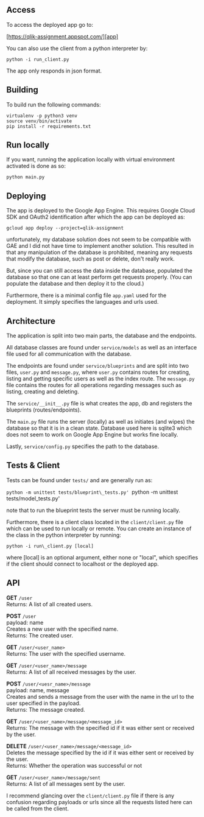 ## Access

To access the deployed app go to:

[https://qlik-assignment.appspot.com/][app]

  [app]: https://qlik-assignment.appspot.com/

You can also use the client from a python interpreter by:

`python -i run_client.py`

The app only responds in json format.

## Building

To build run the following commands:

`virtualenv -p python3 venv`  
`source venv/bin/activate`  
`pip install -r requirements.txt`  

## Run locally

If you want, running the application locally with virtual environment activated is done as so:

`python main.py`

## Deploying

The app is deployed to the Google App Engine.
This requires Google Cloud SDK and OAuth2 identification after
which the app can be deployed as:

`gcloud app deploy --project=qlik-assignment`

unfortunately, my database solution does not seem to be compatible
with GAE and I did not have time to implement another solution.
This resulted in that any manipulation of the database is prohibited,
meaning any requests that modify the database, such as post or delete,
 don't really work. 

But, since you can still access the data inside the database, populated the database so
that one can at least perform get requests properly. (You can populate the database
and then deploy it to the cloud.)

Furthermore, there is a minimal config file `app.yaml` used for the deployment. It simply
specifies the languages and urls used.

## Architecture

The application is split into two main parts, the database and the endpoints.

All database classes are found under `service/models` as well as an interface file used
for all communication with the database.

The endpoints are found under `service/blueprints` and are split into two files, `user.py` and `message.py`,
where `user.py` contains routes for creating, listing and getting specific users as well as the index route.
The `message.py` file contains the routes for all operations regarding messages such as listing, creating and deleting.

The `service/__init__.py` file is what creates the app, db and registers the blueprints (routes/endpoints).

The `main.py` file runs the server (locally) as well as initiates (and wipes) the database so that it is in a clean state.
Database used here is sqlite3 which does not seem to work on Google App Engine but works fine locally.

Lastly, `service/config.py` specifies the path to the database.

## Tests & Client

Tests can be found under `tests/` and are generally run as:

`python -m unittest tests/blueprint\_tests.py'
`python -m unittest tests/model\_tests.py'

note that to run the blueprint tests the server must be running locally.

Furthermore, there is a client class located in the `client/client.py` file which
can be used to run locally or remote. You can create an instance of the class in the
python interpreter by running:

`python -i run\_client.py [local]`

where [local] is an optional argument, either none or "local", which specifies if the
client should connect to localhost or the deployed app.

## API

**GET**     `/user`  
Returns: A list of all created users.

**POST**    `/user`  
payload: name  
Creates a new user with the specified name.  
Returns: The created user.

**GET**     `/user/<user_name>`  
Returns: The user with the specified username.

**GET**     `/user/<user_name>/message`  
Returns: A list of all received messages by the user.

**POST**    `/user/<uesr_name>/message`  
payload: name, message  
Creates and sends a message from the user with the name in the url to the user specified in
the payload.  
Returns: The message created.

**GET**     `/user/<user_name>/message/<message_id>`  
Returns: The message with the specified id if it was either sent or received by the user.

**DELETE**  `/user/<user_name>/message/<message_id>`  
Deletes the message specified by the id if it was either sent or received by the user.  
Returns: Whether the operation was successful or not

**GET**     `/user/<user_name>/message/sent`  
Returns: A list of all messages sent by the user.

I recommend glancing over the `client/client.py` file if there is any confusion regarding
payloads or urls since all the requests listed here can be called from the client.
